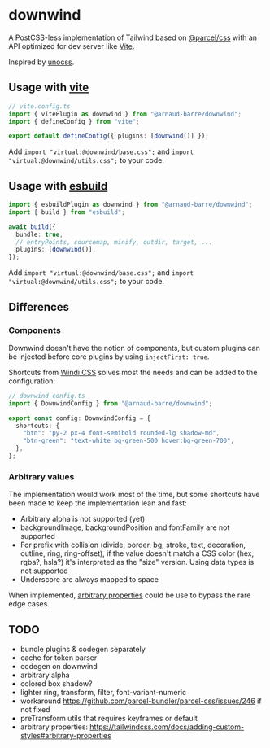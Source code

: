 # downwind

A PostCSS-less implementation of Tailwind based on [@parcel/css](https://github.com/parcel-bundler/parcel-css) with an API optimized for dev server like [Vite](https://github.com/vitejs/vite).

Inspired by [unocss](https://github.com/unocss/unocss).

## Usage with [vite](https://vitejs.dev/)

```ts
// vite.config.ts
import { vitePlugin as downwind } from "@arnaud-barre/downwind";
import { defineConfig } from "vite";

export default defineConfig({ plugins: [downwind()] });
```

Add `import "virtual:@downwind/base.css";` and `import "virtual:@downwind/utils.css";` to your code.

## Usage with [esbuild](https://github.com/evanw/esbuild)

```ts
import { esbuildPlugin as downwind } from "@arnaud-barre/downwind";
import { build } from "esbuild";

await build({
  bundle: true,
  // entryPoints, sourcemap, minify, outdir, target, ...
  plugins: [downwind()],
});
```

Add `import "virtual:@downwind/base.css";` and `import "virtual:@downwind/utils.css";` to your code.

## Differences

### Components

Downwind doesn't have the notion of components, but custom plugins can be injected before core plugins by using `injectFirst: true`.

Shortcuts from [Windi CSS](https://windicss.org/features/shortcuts.html#shortcuts) solves most the needs and can be added to the configuration:

```ts
// downwind.config.ts
import { DownwindConfig } from "@arnaud-barre/downwind";

export const config: DownwindConfig = {
  shortcuts: {
    "btn": "py-2 px-4 font-semibold rounded-lg shadow-md",
    "btn-green": "text-white bg-green-500 hover:bg-green-700",
  },
};
```

### Arbitrary values

The implementation would work most of the time, but some shortcuts have been made to keep the implementation lean and fast:

- Arbitrary alpha is not supported (yet)
- backgroundImage, backgroundPosition and fontFamily are not supported
- For prefix with collision (divide, border, bg, stroke, text, decoration, outline, ring, ring-offset), if the value doesn't match a CSS color (hex, rgba?, hsla?) it's interpreted as the "size" version. Using data types is not supported
- Underscore are always mapped to space

When implemented, [arbitrary properties](https://tailwindcss.com/docs/adding-custom-styles#arbitrary-properties) could be use to bypass the rare edge cases.

## TODO

- bundle plugins & codegen separately
- cache for token parser
- codegen on downwind
- arbitrary alpha
- colored box shadow?
- lighter ring, transform, filter, font-variant-numeric
- workaround https://github.com/parcel-bundler/parcel-css/issues/246 if not fixed
- preTransform utils that requires keyframes or default
- arbitrary properties: https://tailwindcss.com/docs/adding-custom-styles#arbitrary-properties
